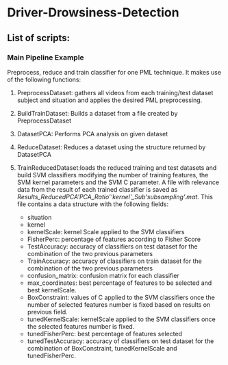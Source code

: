# Driver-Drowsiness-Detection

## List of scripts:

### **Main Pipeline Example**
Preprocess, reduce and train classifier for one PML technique. It makes use of the following functions:

1. PreprocessDataset: gathers all videos from each training/test dataset subject and situation and applies the desired PML preprocessing. 
    
2. BuildTrainDataset: Builds a dataset from a file created by PreprocessDataset
    
3. DatasetPCA: Performs PCA analysis on given dataset

4. ReduceDataset: Reduces a dataset using the structure returned by DatasetPCA

5. TrainReducedDataset:loads the reduced training and test datasets and build SVM classifiers modifying the number of training features, the SVM kernel parameters and the SVM C parameter.
    A file with relevance data from the result of each trained classifier is saved as *Results_ReducedPCA'PCA_Ratio''kernel'_Sub'subsampling'.mat*. 
    This file contains a data structure with the following fields:
      * situation
      * kernel
      * kernelScale: kernel Scale applied to the SVM classifiers
      * FisherPerc: percentage of features according to Fisher Score
      * TestAccuracy: accuracy of classifiers on test dataset for the combination of the two previous parameters
      * TrainAccuracy: accuracy of classifiers on train dataset for the combination of the two previous parameters
      * confusion_matrix: confusion matrix for each classifier
      * max_coordinates: best percentage of features to be selected and best kernelScale.
      * BoxConstraint: values of C applied to the SVM classifiers once the number of selected features number is fixed based on results on previous field.
      * tunedKernelScale: kernelScale applied to the SVM classifiers once the selected features number is fixed.
      * tunedFisherPerc: best percentage of features selected
      * tunedTestAccuracy: accuracy of classifiers on test dataset for the combination of BoxConstraint, tunedKernelScale and tunedFisherPerc.
